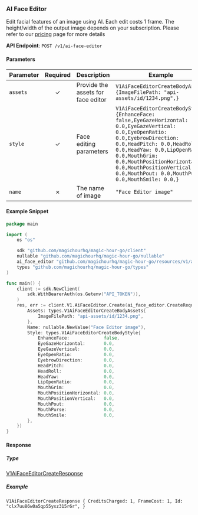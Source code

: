 
### AI Face Editor <a name="create"></a>

Edit facial features of an image using AI. Each edit costs 1 frame. The height/width of the output image depends on your subscription. Please refer to our [pricing](/pricing) page for more details

**API Endpoint**: `POST /v1/ai-face-editor`

#### Parameters

| Parameter | Required | Description | Example |
|-----------|:--------:|-------------|--------|
| `assets` | ✓ | Provide the assets for face editor | `V1AiFaceEditorCreateBodyAssets {ImageFilePath: "api-assets/id/1234.png",}` |
| `style` | ✓ | Face editing parameters | `V1AiFaceEditorCreateBodyStyle {EnhanceFace: false,EyeGazeHorizontal: 0.0,EyeGazeVertical: 0.0,EyeOpenRatio: 0.0,EyebrowDirection: 0.0,HeadPitch: 0.0,HeadRoll: 0.0,HeadYaw: 0.0,LipOpenRatio: 0.0,MouthGrim: 0.0,MouthPositionHorizontal: 0.0,MouthPositionVertical: 0.0,MouthPout: 0.0,MouthPurse: 0.0,MouthSmile: 0.0,}` |
| `name` | ✗ | The name of image | `"Face Editor image"` |

#### Example Snippet

```go
package main

import (
	os "os"

	sdk "github.com/magichourhq/magic-hour-go/client"
	nullable "github.com/magichourhq/magic-hour-go/nullable"
	ai_face_editor "github.com/magichourhq/magic-hour-go/resources/v1/ai_face_editor"
	types "github.com/magichourhq/magic-hour-go/types"
)

func main() {
	client := sdk.NewClient(
		sdk.WithBearerAuth(os.Getenv("API_TOKEN")),
	)
	res, err := client.V1.AiFaceEditor.Create(ai_face_editor.CreateRequest{
		Assets: types.V1AiFaceEditorCreateBodyAssets{
			ImageFilePath: "api-assets/id/1234.png",
		},
		Name: nullable.NewValue("Face Editor image"),
		Style: types.V1AiFaceEditorCreateBodyStyle{
			EnhanceFace:             false,
			EyeGazeHorizontal:       0.0,
			EyeGazeVertical:         0.0,
			EyeOpenRatio:            0.0,
			EyebrowDirection:        0.0,
			HeadPitch:               0.0,
			HeadRoll:                0.0,
			HeadYaw:                 0.0,
			LipOpenRatio:            0.0,
			MouthGrim:               0.0,
			MouthPositionHorizontal: 0.0,
			MouthPositionVertical:   0.0,
			MouthPout:               0.0,
			MouthPurse:              0.0,
			MouthSmile:              0.0,
		},
	})
}

```

#### Response

##### Type
[V1AiFaceEditorCreateResponse](/types/v1_ai_face_editor_create_response.go)

##### Example
`V1AiFaceEditorCreateResponse {
CreditsCharged: 1,
FrameCost: 1,
Id: "clx7uu86w0a5qp55yxz315r6r",
}`
